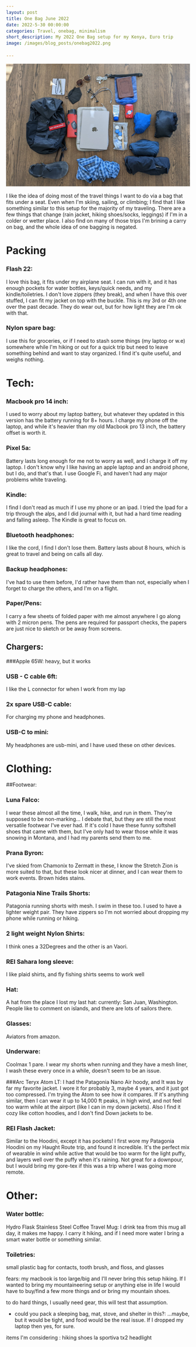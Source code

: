 ```yaml
---
layout: post
title: One Bag June 2022
date: 2022-5-30 00:00:00
categories: Travel, onebag, minimalism
short_description: My 2022 One Bag setup for my Kenya, Euro trip
image: /images/blog_posts/onebag2022.png

---
```

![Bag layout ](/images/blog_posts/onebag2022.png)

I like the idea of doing most of the travel things I want to do via a bag that fits under a seat. Even when I'm skiing, sailing, or climbing; I find that I like something similar to this setup for the majority of my traveling. There are a few things that change (rain jacket, hiking shoes/socks, leggings) if I'm in a colder or wetter place. I also find on many of those trips I'm brining a carry on bag, and the whole idea of one bagging is negated. 

# Packing
### Flash 22:
I love this bag, it fits under my airplane seat. I can run with it, and it has enough pockets for water bottles, keys/quick needs, and my kindle/toiletries. I don't love zippers (they break), and when I have this over stuffed, I can fit my jacket on top with the buckle. This is my 3rd or 4th one over the past decade. They do wear out, but for how light they are I'm ok with that.

### Nylon spare bag:
I use this for groceries, or if I need to stash some things (my laptop or w.e) somewhere while I'm hiking or out for a quick trip but need to leave something behind and want to stay organized. I find it's quite useful, and weighs nothing.

# Tech:
### Macbook pro 14 inch:
I used to worry about my laptop battery, but whatever they updated in this version has the battery running for 8+ hours. I charge my phone off the laptop, and while it's heavier than my old Macbook pro 13 inch, the battery offset is worth it.

### Pixel 5a:
Battery lasts long enough for me not to worry as well, and I charge it off my laptop. I don't know why I like having an apple laptop and an android phone, but I do, and that's that. I use Google Fi, and haven't had any major problems white traveling.

### Kindle:
I find I don't read as much if I use my phone or an ipad. I tried the Ipad for a trip through the alps, and I did journal with it, but had a hard time reading and falling asleep. The Kindle is great to focus on.

### Bluetooth headphones:
I like the cord, I find I don't lose them. Battery lasts about 8 hours, which is great to travel and being on calls all day.

### Backup headphones:
I've had to use them before, I'd rather have them than not, especially when I forget to charge the others, and I'm on a flight.

### Paper/Pens:
I carry a few sheets of folded paper with me almost anywhere I go along with 2 micron pens. The pens are required for passport checks, the papers are just nice to sketch or be away from screens.


## Chargers:
###Apple 65W:
heavy, but it works

### USB - C cable 6ft:
I like the L connector for when I work from my lap

### 2x spare USB-C cable:
For charging my phone and headphones.

### USB-C to mini:
My headphones are usb-mini, and I have used these on other devices.



# Clothing:

##Footwear:
### Luna Falco:
I wear these almost all the time, I walk, hike, and run in them. They're supposed to be non-marking... I debate that, but they are still the most versatile footwear I've ever had. If it's cold I have these funny softshell shoes that came with them, but I've only had to wear those while it was snowing in Montana, and I had my parents send them to me.

### Prana Byron:
I've skied from Chamonix to Zermatt in these, I know the Stretch Zion is more suited to that, but these look nicer at dinner, and I can wear them to work events. Brown hides stains.

### Patagonia Nine Trails Shorts:
Patagonia running shorts with mesh. I swim in these too. I used to have a lighter weight pair. They have zippers so I'm not worried about dropping my phone while running or hiking.

### 2 light weight Nylon Shirts:
I think ones a 32Degrees and the other is an Vaori.

### REI Sahara long sleeve:
I like plaid shirts, and fly fishing shirts seems to work well

### Hat:
A hat from the place I lost my last hat: currently: San Juan, Washington.
People like to comment on islands, and there are lots of sailors there.

### Glasses:
Aviators from amazon.

### Underware:
Coolmax 1 pare. I wear my shorts when running and they have a mesh liner, I wash these every once in a while, doesn't seem to be an issue.

###Arc Teryx Atom LT:
I had the Patagonia Nano Air hoody, and It was by far my favorite jacket. I wore it for probably 3, maybe 4 years, and it just got too compressed. I'm trying the Atom to see how it compares. If it's anything similar, then I can wear it up to 14,000 ft peaks, in high wind, and not feel too warm while at the airport (like I can in my down jackets). Also I find it cozy like cotton hoodies, and I don't find Down jackets to be.

### REI Flash Jacket:
Similar to the Hoodini, except it has pockets! I first wore my Patagonia Hoodini on my Haught Route trip, and found it incredible. It's the perfect mix of wearable in wind while active that would be too warm for the light puffy, and layers well over the puffy when it's raining. Not great for a downpour, but I would bring my gore-tex if this was a trip where I was going more remote.


# Other:

### Water bottle:
Hydro Flask Stainless Steel Coffee Travel Mug: I drink tea from this mug all day, it makes me happy. I carry it hiking, and if I need more water I bring a smart water bottle or something similar.

### Toiletries:
small plastic bag for contacts, tooth brush, and floss, and glasses



fears:
my macbook is too large/big and I'll never bring this setup hiking.
If I wanted to bring my mountaineering setup or anything else in life I would have to buy/find a few more things
and or bring my mountain shoes.

to do hard things, I usually need gear, this will test that assumption.

- could you pack a sleeping bag, mat, stove, and shelter in this?:
  ...maybe, but it would be tight, and food would be the real issue. If I dropped my laptop then yes, for sure.

items I'm considering :
hiking shoes la sportiva tx2
headlight
